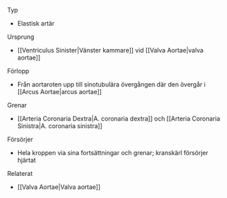 Typ
- Elastisk artär

Ursprung
- [[Ventriculus Sinister|Vänster kammare]] vid [[Valva Aortae|valva aortae]]

Förlopp
- Från aortaroten upp till sinotubulära övergången där den övergår i [[Arcus Aortae|arcus aortae]]

Grenar
- [[Arteria Coronaria Dextra|A. coronaria dextra]] och [[Arteria Coronaria Sinistra|A. coronaria sinistra]]

Försörjer
- Hela kroppen via sina fortsättningar och grenar; kranskärl försörjer hjärtat

Relaterat
- [[Valva Aortae|Valva aortae]]
